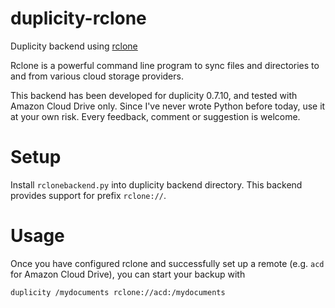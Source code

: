 # duplicity-rclone
Duplicity backend using [rclone](http://rclone.org/)

Rclone is a powerful command line program to sync files and directories to and from various cloud storage providers.

This backend has been developed for duplicity 0.7.10, and tested with Amazon Cloud Drive only. Since I've never wrote Python before today, use it at your own risk. Every feedback, comment or suggestion is welcome.

# Setup
Install `rclonebackend.py` into duplicity backend directory. This backend provides support for prefix `rclone://`.

# Usage
Once you have configured rclone and successfully set up a remote (e.g. `acd` for Amazon Cloud Drive), you can start your backup with
```
duplicity /mydocuments rclone://acd:/mydocuments
```
